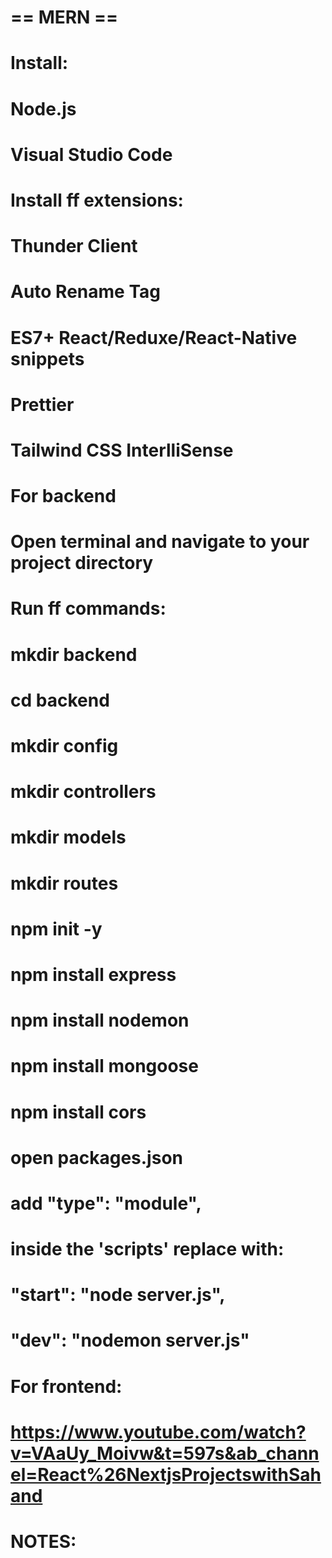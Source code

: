 #	== MERN ==
#
#	Install:
#		Node.js
#		Visual Studio Code
#			Install ff extensions:
#				Thunder Client
#				Auto Rename Tag
#				ES7+ React/Reduxe/React-Native snippets
#				Prettier
#				Tailwind CSS InterlliSense
#
#	For backend
#		Open terminal and navigate to your project directory
#		Run ff commands:
#			mkdir backend
#			cd backend
#			mkdir config
#			mkdir controllers
#			mkdir models
#			mkdir routes
#			npm init -y
#			npm install express
#			npm install nodemon
#			npm install mongoose
#			npm install cors
#
#		open packages.json
#			add "type": "module",
#		inside the 'scripts' replace with:
#			"start": "node server.js",
#			"dev": "nodemon server.js"
#
#	For frontend:
#		https://www.youtube.com/watch?v=VAaUy_Moivw&t=597s&ab_channel=React%26NextjsProjectswithSahand
#
#	NOTES:
